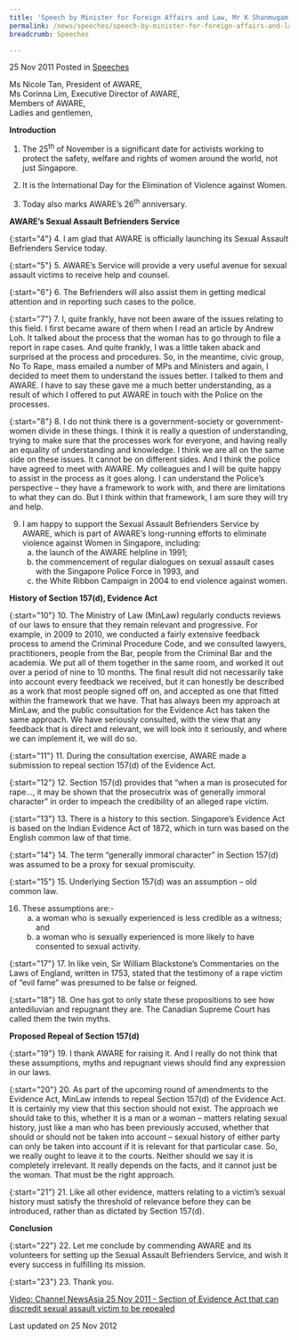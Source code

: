 ```yaml
---
title: 'Speech by Minister for Foreign Affairs and Law, Mr K Shanmugam, at the official launch of AWARE''s Sexual Assault Befrienders Service'
permalink: /news/speeches/speech-by-minister-for-foreign-affairs-and-law-mr-k-shanmugam-at-the-official-launch-of-aware-s/
breadcrumb: Speeches

---
```



25 Nov 2011 Posted in [Speeches](/news/speeches)

Ms Nicole Tan, President of AWARE,  
Ms Corinna Lim, Executive Director of AWARE,  
Members of AWARE,  
Ladies and gentlemen,  

**Introduction**


1. The 25<sup>th</sup> of November is a significant date for activists working to protect the safety, welfare and rights of women around the world, not just Singapore.

2. It is the International Day for the Elimination of Violence against Women.

3. Today also marks AWARE’s 26<sup>th</sup> anniversary.


**AWARE’s Sexual Assault Befrienders Service**

{:start="4"}
4. I am glad that AWARE is officially launching its Sexual Assault Befrienders Service today.

{:start="5"}
5. AWARE’s Service will provide a very useful avenue for sexual assault victims to receive help and counsel.

{:start="6"}
6. The Befrienders will also assist them in getting medical attention and in reporting such cases to the police.

{:start="7"}
7. I, quite frankly, have not been aware of the issues relating to this field. I first became aware of them when I read an article by Andrew Loh. It talked about the process that the woman has to go through to file a report in rape cases. And quite frankly, I was a little taken aback and surprised at the process and procedures. So, in the meantime, civic group, No To Rape, mass emailed a number of MPs and Ministers and again, I decided to meet them to understand the issues better. I talked to them and AWARE. I have to say these gave me a much better understanding, as a result of which I offered to put AWARE in touch with the Police on the processes.

{:start="8"}
8. I do not think there is a government-society or government-women divide in these things. I think it is really a question of understanding, trying to make sure that the processes work for everyone, and having really an equality of understanding and knowledge. I think we are all on the same side on these issues. It cannot be on different sides. And I think the police have agreed to meet with AWARE. My colleagues and I will be quite happy to assist in the process as it goes along. I can understand the Police’s perspective – they have a framework to work with, and there are limitations to what they can do. But I think within that framework, I am sure they will try and help.



<ol start="9">
<li>I am happy to support the Sexual Assault Befrienders Service by AWARE, which is part of AWARE’s long-running efforts to eliminate violence against Women in Singapore, including:

<ol style="list-style-type: lower-alpha">
<li> the launch of the AWARE helpline in 1991;</li>
<li> the commencement of regular dialogues on sexual assault cases with the Singapore Police Force in 1993, and</li>
<li> the White Ribbon Campaign in 2004 to end violence against women.</li>
</ol>
</li>
</ol>

**History of Section 157(d), Evidence Act**

{:start="10"}
10. The Ministry of Law (MinLaw) regularly conducts reviews of our laws to ensure that they remain relevant and progressive. For example, in 2009 to 2010, we conducted a fairly extensive feedback process to amend the Criminal Procedure Code, and we consulted lawyers, practitioners, people from the Bar, people from the Criminal Bar and the academia. We put all of them together in the same room, and worked it out over a period of nine to 10 months. The final result did not necessarily take into account every feedback we received, but it can honestly be described as a work that most people signed off on, and accepted as one that fitted within the framework that we have. That has always been my approach at MinLaw, and the public consultation for the Evidence Act has taken the same approach. We have seriously consulted, with the view that any feedback that is direct and relevant, we will look into it seriously, and where we can implement it, we will do so. 

{:start="11"}
11. During the consultation exercise, AWARE made a submission to repeal section 157(d) of the Evidence Act.

{:start="12"}
12. Section 157(d) provides that “when a man is prosecuted for rape..., it may be shown that the prosecutrix was of generally immoral character” in order to impeach the credibility of an alleged rape victim. 

{:start="13"}
13. There is a history to this section. Singapore’s Evidence Act is based on the Indian Evidence Act of 1872, which in turn was based on the English common law of that time.

{:start="14"}
14. The term “generally immoral character” in Section 157(d) was assumed to be a proxy for sexual promiscuity.

{:start="15"}
15. Underlying Section 157(d) was an assumption – old common law.


<ol start="16">
<li>These assumptions are:-

<ol style="list-style-type: lower-alpha">
<li> a woman who is sexually experienced is less credible as a witness; and </li>

<li>a woman who is sexually experienced is more likely to have consented to sexual activity. </li>
</ol>

</li>
</ol>

{:start="17"}
17. In like vein, Sir William Blackstone’s Commentaries on the Laws of England, written in 1753, stated that the testimony of a rape victim of “evil fame” was presumed to be false or feigned.

{:start="18"}
18. One has got to only state these propositions to see how antediluvian and repugnant they are. The Canadian Supreme Court has called them the twin myths.


**Proposed Repeal of Section 157(d)**

{:start="19"}
19. I thank AWARE for raising it. And I really do not think that these assumptions, myths and repugnant views should find any expression in our laws.

{:start="20"}
20. As part of the upcoming round of amendments to the Evidence Act, MinLaw intends to repeal Section 157(d) of the Evidence Act. It is certainly my view that this section should not exist. The approach we should take to this, whether it is a man or a woman – matters relating sexual history, just like a man who has been previously accused, whether that should or should not be taken into account – sexual history of either party can only be taken into account if it is relevant for that particular case. So, we really ought to leave it to the courts. Neither should we say it is completely irrelevant. It really depends on the facts, and it cannot just be the woman. That must be the right approach.

{:start="21"}
21. Like all other evidence, matters relating to a victim’s sexual history must satisfy the threshold of relevance before they can be introduced, rather than as dictated by Section 157(d).


**Conclusion**


{:start="22"}
22. Let me conclude by commending AWARE and its volunteers for setting up the Sexual Assault Befrienders Service, and wish it every success in fulfilling its mission.

{:start="23"}
23. Thank you.


[Video: Channel NewsAsia 25 Nov 2011 - Section of Evidence Act that can discredit sexual assault victim to be repealed](http://www.youtube.com/watch?v=CFNZfciy1C4)


<p class="right-side-updated">Last updated on 25 Nov 2012</p> 


